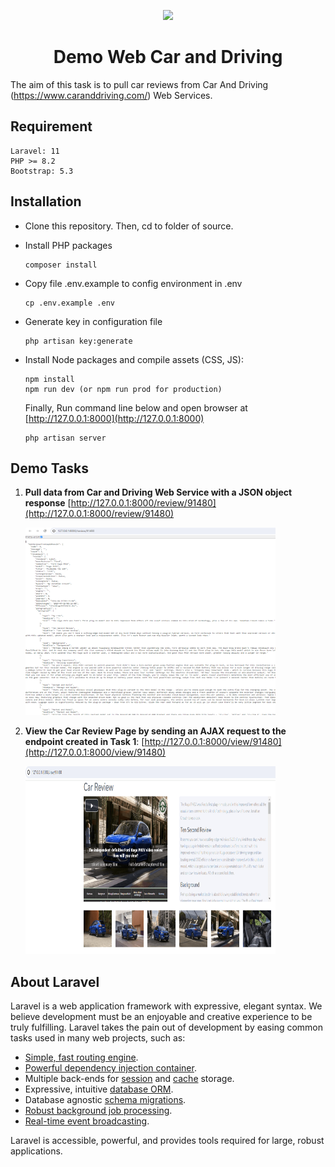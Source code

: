 <p align="center"><a href="https://laravel.com" target="_blank"><img src="https://raw.githubusercontent.com/laravel/art/master/logo-lockup/5%20SVG/2%20CMYK/1%20Full%20Color/laravel-logolockup-cmyk-red.svg" width="400"></a></p>

<h1 align="center">Demo Web Car and Driving</h1>

The aim of this task is to pull car reviews from Car And Driving (https://www.caranddriving.com/) Web Services.

## Requirement

```
Laravel: 11
PHP >= 8.2     
Bootstrap: 5.3
```

## Installation

- Clone this repository. Then, cd to folder of source.
- Install PHP packages

    ```
    composer install
    ```
- Copy file .env.example to config environment in .env
    ```
    cp .env.example .env
    ```
- Generate key in configuration file
    ```
    php artisan key:generate
    ```
- Install Node packages and compile assets (CSS, JS):
  ```
  npm install
  npm run dev (or npm run prod for production)
  ```
  Finally, Run command line below and open browser at [http://127.0.0.1:8000](http://127.0.0.1:8000)
  ```
  php artisan server
  ```
  
## Demo Tasks
1. **Pull data from Car and Driving Web Service with a JSON object response**
    [http://127.0.0.1:8000/review/91480](http://127.0.0.1:8000/review/91480)

    <img src="public/images/larave-car-demo-task-1.PNG" alt="Example Image" width="400" height="300" />

2. **View the Car Review Page by sending an AJAX request to the endpoint created in Task 1**:
    [http://127.0.0.1:8000/view/91480](http://127.0.0.1:8000/view/91480)

    <img src="public/images/larave-car-demo-task-2.PNG" alt="Example Image" width="400" height="300" />

## About Laravel

Laravel is a web application framework with expressive, elegant syntax. We believe development must be an enjoyable and creative experience to be truly fulfilling. Laravel takes the pain out of development by easing common tasks used in many web projects, such as:

- [Simple, fast routing engine](https://laravel.com/docs/routing).
- [Powerful dependency injection container](https://laravel.com/docs/container).
- Multiple back-ends for [session](https://laravel.com/docs/session) and [cache](https://laravel.com/docs/cache) storage.
- Expressive, intuitive [database ORM](https://laravel.com/docs/eloquent).
- Database agnostic [schema migrations](https://laravel.com/docs/migrations).
- [Robust background job processing](https://laravel.com/docs/queues).
- [Real-time event broadcasting](https://laravel.com/docs/broadcasting).

Laravel is accessible, powerful, and provides tools required for large, robust applications.